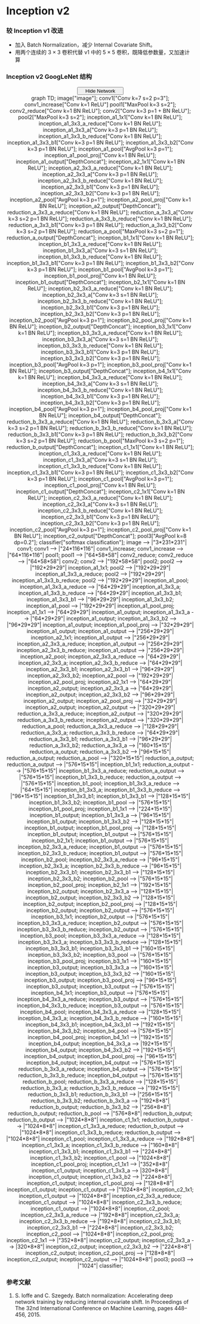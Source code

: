 # Inception v2

### 较 Inception v1 改进

- 加入 Batch Normalization，减少 Internal Covariate Shift。
- 用两个连续的 $3 \times 3$ 卷积代替 v1 中的 $5 \times 5$ 卷积，既降低参数量，又加速计算

### Inception v2 GoogLeNet 结构

<script type="text/javascript" src="../js/mermaid.js"></script>
<script type="text/javascript">
mermaid.initialize({startOnLoad:true});
</script>
<script type="text/javascript">
var is_show = true;
function ClickShowButton()
{
    if (is_show == false)
    {
        document.getElementById('inception-v2-graph').style.display = "block";
        document.getElementById('show-button-inception-v2').innerHTML = "<span id=\"button-left\"><i class=\"demo-icon icon-sitemap\"></i> Hide Network</span><span id=\"button-right\"><i class=\"demo-icon icon-down-open\"></i></span></button></center></center>";
        is_show = true;
    }
    else
    {
        document.getElementById('inception-v2-graph').style.display = "none";
        document.getElementById('show-button-inception-v2').innerHTML = "<span id=\"button-left\"><i class=\"demo-icon icon-sitemap\"></i> Show Network</span><span id=\"button-right\"><i class=\"demo-icon icon-down-open\"></i></span></button></center></center>";
        is_show = false;
    }
}
</script>
<center><button class="button show" id="show-button-inception-v2" onclick="ClickShowButton()">
<span id="button-left">
<i class="demo-icon icon-sitemap"></i> Hide Network
</span>
<span id="button-right">
<i class="demo-icon icon-down-open"></i>
</span></button></center>
<center>
<div class="mermaid" id="inception-v2-graph" style="display: block">
    graph TD;
    image["image"];
    conv1["Conv k=7 s=2 p=3"];
    conv1_increase["Conv k=1 ReLU"]
    pool1["MaxPool k=3 s=2"];
    conv2_reduce["Conv k=1 BN ReLU"];
    conv2["Conv k=3 p=1 + BN ReLU"];
    pool2["MaxPool k=3 s=2"];
    inception_a1_1x1["Conv k=1 BN ReLU"];
    inception_a1_3x3_a_reduce["Conv k=1 BN ReLU"];
    inception_a1_3x3_a["Conv k=3 p=1 BN ReLU"];
    inception_a1_3x3_b_reduce["Conv k=1 BN ReLU"];
    inception_a1_3x3_b1["Conv k=3 p=1 BN ReLU"];
    inception_a1_3x3_b2["Conv k=3 p=1 BN ReLU"];
    inception_a1_pool["AvgPool k=3 p=1"];
    inception_a1_pool_proj["Conv k=1 BN ReLU"];
    inception_a1_output["DepthConcat"];
    inception_a2_1x1["Conv k=1 BN ReLU"];
    inception_a2_3x3_a_reduce["Conv k=1 BN ReLU"];
    inception_a2_3x3_a["Conv k=3 p=1 BN ReLU"];
    inception_a2_3x3_b_reduce["Conv k=1 BN ReLU"];
    inception_a2_3x3_b1["Conv k=3 p=1 BN ReLU"];
    inception_a2_3x3_b2["Conv k=3 p=1 BN ReLU"];
    inception_a2_pool["AvgPool k=3 p=1"];
    inception_a2_pool_proj["Conv k=1 BN ReLU"];
    inception_a2_output["DepthConcat"];
    reduction_a_3x3_a_reduce["Conv k=1 BN ReLU"];
    reduction_a_3x3_a["Conv k=3 s=2 p=1 BN ReLU"];
    reduction_a_3x3_b_reduce["Conv k=1 BN ReLU"];
    reduction_a_3x3_b1["Conv k=3 p=1 BN ReLU"];
    reduction_a_3x3_b2["Conv k=3 s=2 p=1 BN ReLU"];
    reduction_a_pool["MaxPool k=3 s=2 p=1"];
    reduction_a_output["DepthConcat"];
    inception_b1_1x1["Conv k=1 BN ReLU"];
    inception_b1_3x3_a_reduce["Conv k=1 BN ReLU"];
    inception_b1_3x3_a["Conv k=3 s=1 BN ReLU"];
    inception_b1_3x3_b_reduce["Conv k=1 BN ReLU"];
    inception_b1_3x3_b1["Conv k=3 p=1 BN ReLU"];
    inception_b1_3x3_b2["Conv k=3 p=1 BN ReLU"];
    inception_b1_pool["AvgPool k=3 p=1"];
    inception_b1_pool_proj["Conv k=1 BN ReLU"];
    inception_b1_output["DepthConcat"];
    inception_b2_1x1["Conv k=1 BN ReLU"];
    inception_b2_3x3_a_reduce["Conv k=1 BN ReLU"];
    inception_b2_3x3_a["Conv k=3 s=1 BN ReLU"];
    inception_b2_3x3_b_reduce["Conv k=1 BN ReLU"];
    inception_b2_3x3_b1["Conv k=3 p=1 BN ReLU"];
    inception_b2_3x3_b2["Conv k=3 p=1 BN ReLU"];
    inception_b2_pool["AvgPool k=3 p=1"];
    inception_b2_pool_proj["Conv k=1 BN ReLU"];
    inception_b2_output["DepthConcat"];
    inception_b3_1x1["Conv k=1 BN ReLU"];
    inception_b3_3x3_a_reduce["Conv k=1 BN ReLU"];
    inception_b3_3x3_a["Conv k=3 s=1 BN ReLU"];
    inception_b3_3x3_b_reduce["Conv k=1 BN ReLU"];
    inception_b3_3x3_b1["Conv k=3 p=1 BN ReLU"];
    inception_b3_3x3_b2["Conv k=3 p=1 BN ReLU"];
    inception_b3_pool["AvgPool k=3 p=1"];
    inception_b3_pool_proj["Conv k=1 BN ReLU"];
    inception_b3_output["DepthConcat"];
    inception_b4_1x1["Conv k=1 BN ReLU"];
    inception_b4_3x3_a_reduce["Conv k=1 BN ReLU"];
    inception_b4_3x3_a["Conv k=3 s=1 BN ReLU"];
    inception_b4_3x3_b_reduce["Conv k=1 BN ReLU"];
    inception_b4_3x3_b1["Conv k=3 p=1 BN ReLU"];
    inception_b4_3x3_b2["Conv k=3 p=1 BN ReLU"];
    inception_b4_pool["AvgPool k=3 p=1"];
    inception_b4_pool_proj["Conv k=1 BN ReLU"];
    inception_b4_output["DepthConcat"];
    reduction_b_3x3_a_reduce["Conv k=1 BN ReLU"];
    reduction_b_3x3_a["Conv k=3 s=2 p=1 BN ReLU"];
    reduction_b_3x3_b_reduce["Conv k=1 BN ReLU"];
    reduction_b_3x3_b1["Conv k=3 p=1 BN ReLU"];
    reduction_b_3x3_b2["Conv k=3 s=2 p=1 BN ReLU"];
    reduction_b_pool["MaxPool k=3 s=2 p=1"];
    reduction_b_output["DepthConcat"];
    inception_c1_1x1["Conv k=1 BN ReLU"];
    inception_c1_3x3_a_reduce["Conv k=1 BN ReLU"];
    inception_c1_3x3_a["Conv k=3 s=1 BN ReLU"];
    inception_c1_3x3_b_reduce["Conv k=1 BN ReLU"];
    inception_c1_3x3_b1["Conv k=3 p=1 BN ReLU"];
    inception_c1_3x3_b2["Conv k=3 p=1 BN ReLU"];
    inception_c1_pool["AvgPool k=3 p=1"];
    inception_c1_pool_proj["Conv k=1 BN ReLU"];
    inception_c1_output["DepthConcat"];
    inception_c2_1x1["Conv k=1 BN ReLU"];
    inception_c2_3x3_a_reduce["Conv k=1 BN ReLU"];
    inception_c2_3x3_a["Conv k=3 s=1 BN ReLU"];
    inception_c2_3x3_b_reduce["Conv k=1 BN ReLU"];
    inception_c2_3x3_b1["Conv k=3 p=1 BN ReLU"];
    inception_c2_3x3_b2["Conv k=3 p=1 BN ReLU"];
    inception_c2_pool["AvgPool k=3 p=1"];
    inception_c2_pool_proj["Conv k=1 BN ReLU"];
    inception_c2_output["DepthConcat"];
    pool3["AvgPool k=8 dp=0.2"];
    classifier["softmax classification"];
    image --> |"3*231*231"| conv1;
    conv1 --> |"24*116*116"| conv1_increase;
    conv1_increase --> |"64*116*116"| pool1;
    pool1 --> |"64*58*58"| conv2_reduce;
    conv2_reduce --> |"64*58*58"| conv2;
    conv2 --> |"192*58*58"| pool2;
    pool2 --> |"192*29*29"| inception_a1_1x1;
    pool2 --> |"192*29*29"| inception_a1_3x3_a_reduce;
    pool2 --> |"192*29*29"| inception_a1_3x3_b_reduce;
    pool2 --> |"192*29*29"| inception_a1_pool;
    inception_a1_3x3_a_reduce --> |"64*29*29"| inception_a1_3x3_a;
    inception_a1_3x3_b_reduce --> |"64*29*29"| inception_a1_3x3_b1;
    inception_a1_3x3_b1 --> |"96*29*29"| inception_a1_3x3_b2;
    inception_a1_pool --> |"192*29*29"| inception_a1_pool_proj;
    inception_a1_1x1 --> |"64*29*29"| inception_a1_output;
    inception_a1_3x3_a --> |"64*29*29"| inception_a1_output;
    inception_a1_3x3_b2 --> |"96*29*29"| inception_a1_output;
    inception_a1_pool_proj --> |"32*29*29"| inception_a1_output;
    inception_a1_output --> |"256*29*29"| inception_a2_1x1;
    inception_a1_output --> |"256*29*29"| inception_a2_3x3_a_reduce;
    inception_a1_output --> |"256*29*29"| inception_a2_3x3_b_reduce;
    inception_a1_output --> |"256*29*29"| inception_a2_pool;
    inception_a2_3x3_a_reduce --> |"64*29*29"| inception_a2_3x3_a;
    inception_a2_3x3_b_reduce --> |"64*29*29"| inception_a2_3x3_b1;
    inception_a2_3x3_b1 --> |"96*29*29"| inception_a2_3x3_b2;
    inception_a2_pool --> |"192*29*29"| inception_a2_pool_proj;
    inception_a2_1x1 --> |"64*29*29"| inception_a2_output;
    inception_a2_3x3_a --> |"64*29*29"| inception_a2_output;
    inception_a2_3x3_b2 --> |"96*29*29"| inception_a2_output;
    inception_a2_pool_proj --> |"32*29*29"| inception_a2_output;
    inception_a2_output --> |"320*29*29"| reduction_a_3x3_a_reduce;
    inception_a2_output --> |"320*29*29"| reduction_a_3x3_b_reduce;
    inception_a2_output --> |"320*29*29"| reduction_a_pool;
    reduction_a_3x3_a_reduce --> |"128*29*29"| reduction_a_3x3_a;
    reduction_a_3x3_b_reduce --> |"64*29*29"| reduction_a_3x3_b1;
    reduction_a_3x3_b1 --> |"96*29*29"| reduction_a_3x3_b2;
    reduction_a_3x3_a --> |"160*15*15"| reduction_a_output;
    reduction_a_3x3_b2 --> |"96*15*15"| reduction_a_output;
    reduction_a_pool --> |"320*15*15"| reduction_a_output;
    reduction_a_output --> |"576*15*15"| inception_b1_1x1;
    reduction_a_output --> |"576*15*15"| inception_b1_3x3_a_reduce;
    reduction_a_output --> |"576*15*15"| inception_b1_3x3_b_reduce;
    reduction_a_output --> |"576*15*15"| inception_b1_pool;
    inception_b1_3x3_a_reduce --> |"64*15*15"| inception_b1_3x3_a;
    inception_b1_3x3_b_reduce --> |"96*15*15"| inception_b1_3x3_b1;
    inception_b1_3x3_b1 --> |"128*15*15"| inception_b1_3x3_b2;
    inception_b1_pool --> |"576*15*15"| inception_b1_pool_proj;
    inception_b1_1x1 --> |"224*15*15"| inception_b1_output;
    inception_b1_3x3_a --> |"96*15*15"| inception_b1_output;
    inception_b1_3x3_b2 --> |"128*15*15"| inception_b1_output;
    inception_b1_pool_proj --> |"128*15*15"| inception_b1_output;
    inception_b1_output --> |"576*15*15"| inception_b2_1x1;
    inception_b1_output --> |"576*15*15"| inception_b2_3x3_a_reduce;
    inception_b1_output --> |"576*15*15"| inception_b2_3x3_b_reduce;
    inception_b1_output --> |"576*15*15"| inception_b2_pool;
    inception_b2_3x3_a_reduce --> |"96*15*15"| inception_b2_3x3_a;
    inception_b2_3x3_b_reduce --> |"96*15*15"| inception_b2_3x3_b1;
    inception_b2_3x3_b1 --> |"128*15*15"| inception_b2_3x3_b2;
    inception_b2_pool --> |"576*15*15"| inception_b2_pool_proj;
    inception_b2_1x1 --> |"192*15*15"| inception_b2_output;
    inception_b2_3x3_a --> |"128*15*15"| inception_b2_output;
    inception_b2_3x3_b2 --> |"128*15*15"| inception_b2_output;
    inception_b2_pool_proj --> |"128*15*15"| inception_b2_output;
    inception_b2_output --> |"576*15*15"| inception_b3_1x1;
    inception_b2_output --> |"576*15*15"| inception_b3_3x3_a_reduce;
    inception_b2_output --> |"576*15*15"| inception_b3_3x3_b_reduce;
    inception_b2_output --> |"576*15*15"| inception_b3_pool;
    inception_b3_3x3_a_reduce --> |"128*15*15"| inception_b3_3x3_a;
    inception_b3_3x3_b_reduce --> |"128*15*15"| inception_b3_3x3_b1;
    inception_b3_3x3_b1 --> |"160*15*15"| inception_b3_3x3_b2;
    inception_b3_pool --> |"576*15*15"| inception_b3_pool_proj;
    inception_b3_1x1 --> |"160*15*15"| inception_b3_output;
    inception_b3_3x3_a --> |"160*15*15"| inception_b3_output;
    inception_b3_3x3_b2 --> |"160*15*15"| inception_b3_output;
    inception_b3_pool_proj --> |"96*15*15"| inception_b3_output;
    inception_b3_output --> |"576*15*15"| inception_b4_1x1;
    inception_b3_output --> |"576*15*15"| inception_b4_3x3_a_reduce;
    inception_b3_output --> |"576*15*15"| inception_b4_3x3_b_reduce;
    inception_b3_output --> |"576*15*15"| inception_b4_pool;
    inception_b4_3x3_a_reduce --> |"128*15*15"| inception_b4_3x3_a;
    inception_b4_3x3_b_reduce --> |"160*15*15"| inception_b4_3x3_b1;
    inception_b4_3x3_b1 --> |"192*15*15"| inception_b4_3x3_b2;
    inception_b4_pool --> |"576*15*15"| inception_b4_pool_proj;
    inception_b4_1x1 --> |"192*15*15"| inception_b4_output;
    inception_b4_3x3_a --> |192*15*15"| inception_b4_output;
    inception_b4_3x3_b2 --> |"192*15*15"| inception_b4_output;
    inception_b4_pool_proj --> |"96*15*15"| inception_b4_output;
    inception_b4_output --> |"576*15*15"| reduction_b_3x3_a_reduce;
    inception_b4_output --> |"576*15*15"| reduction_b_3x3_b_reduce;
    inception_b4_output --> |"576*15*15"| reduction_b_pool;
    reduction_b_3x3_a_reduce --> |"128*15*15"| reduction_b_3x3_a;
    reduction_b_3x3_b_reduce --> |"192*15*15"| reduction_b_3x3_b1;
    reduction_b_3x3_b1 --> |"256*15*15"| reduction_b_3x3_b2;
    reduction_b_3x3_a --> |"192*8*8"| reduction_b_output;
    reduction_b_3x3_b2 --> |"256*8*8"| reduction_b_output;
    reduction_b_pool --> |"576*8*8"| reduction_b_output;
    reduction_b_output --> |"1024*8*8"| inception_c1_1x1;
    reduction_b_output --> |"1024*8*8"| inception_c1_3x3_a_reduce;
    reduction_b_output --> |"1024*8*8"| inception_c1_3x3_b_reduce;
    reduction_b_output --> |"1024*8*8"| inception_c1_pool;
    inception_c1_3x3_a_reduce --> |"192*8*8"| inception_c1_3x3_a;
    inception_c1_3x3_b_reduce --> |"160*8*8"| inception_c1_3x3_b1;
    inception_c1_3x3_b1 --> |"224*8*8"| inception_c1_3x3_b2;
    inception_c1_pool --> |"1024*8*8"| inception_c1_pool_proj;
    inception_c1_1x1 --> |"352*8*8"| inception_c1_output;
    inception_c1_3x3_a --> |320*8*8"| inception_c1_output;
    inception_c1_3x3_b2 --> |"224*8*8"| inception_c1_output;
    inception_c1_pool_proj --> |"128*8*8"| inception_c1_output;
    inception_c1_output --> |"1024*8*8"| inception_c2_1x1;
    inception_c1_output --> |"1024*8*8"| inception_c2_3x3_a_reduce;
    inception_c1_output --> |"1024*8*8"| inception_c2_3x3_b_reduce;
    inception_c1_output --> |"1024*8*8"| inception_c2_pool;
    inception_c2_3x3_a_reduce --> |"192*8*8"| inception_c2_3x3_a;
    inception_c2_3x3_b_reduce --> |"192*8*8"| inception_c2_3x3_b1;
    inception_c2_3x3_b1 --> |"224*8*8"| inception_c2_3x3_b2;
    inception_c2_pool --> |"1024*8*8"| inception_c2_pool_proj;
    inception_c2_1x1 --> |"352*8*8"| inception_c2_output;
    inception_c2_3x3_a --> |320*8*8"| inception_c2_output;
    inception_c2_3x3_b2 --> |"224*8*8"| inception_c2_output;
    inception_c2_pool_proj --> |"128*8*8"| inception_c2_output;
    inception_c2_output --> |"1024*8*8"| pool3;
    pool3 --> |"1024"| classifier;
</div>
</center>

### 参考文献

1. S. Ioffe and C. Szegedy. Batch normalization: Accelerating deep network training by reducing internal covariate shift. In Proceedings of The 32nd International Conference on Machine Learning, pages 448–456, 2015.